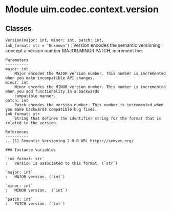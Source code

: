 Module uim.codec.context.version
================================

Classes
-------

`Version(major: int, minor: int, patch: int, ink_format: str = 'Unknown')`
:   Version encodes the semantic versioning concept a version number MAJOR.MINOR.PATCH, increment the:
    
    Parameters
    ----------
    major: int
        Major encodes the MAJOR version number. This number is incremented when you make incompatible API changes.
    minor: int
        Minor encodes the MINOR version number. This number is incremented when you add functionality in a backwards
        compatible manner.
    patch: int
        Patch encodes the version number. This number is incremented when you make backwards compatible bug fixes.
    ink_format: str
        String that defines the identifier string for the format that is related to the version.
    
    References
    ----------
    .. [1] Semantic Versioning 2.0.0 URL https://semver.org/

    ### Instance variables

    `ink_format: str`
    :   Version is associated to this format. (`str`)

    `major: int`
    :   MAJOR version. (`int`)

    `minor: int`
    :   MINOR version.  (`int`)

    `patch: int`
    :   PATCH version. (`int`)